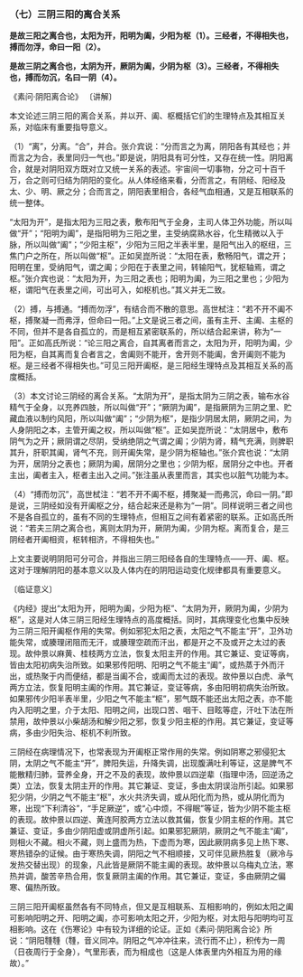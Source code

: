 ### （七）三阴三阳的离合关系

**是故三阳之离合也，太阳为开，阳明为阖，少阳为枢（1）。三经者，不得相失也，搏而勿浮，命曰一阳（2）。**

**是故三阴之离合也，太阴为开，厥阴为阖，少阴为枢（3）。三经者，不得相失也，搏而勿沉，名曰一阴（4）。**

​《素问·阴阳离合论》
〔讲解〕

本文论述三阴三阳的离合关系，并以开、阖、枢概括它们的生理特点及其相互关系，对临床有重要指导意义。

（1）“离”，分离。“合”，并合。张介宾说：“分而言之为离，阴阳各有其经也；并而言之为合，表里同归一气也。”即是说，阴阳具有可分性，又存在统一性。阴阳离合，就是对阴阳双方既对立又统一关系的表述。宇宙间一切事物，分之可十百千万，合之则可归结为阴阳的变化。从人体经络来看，分而言之，有阴经、阳经及太、少、明、厥之分；合而言之，阴阳表里相合，各经气血相通，又是互相联系的统一整体。

“太阳为开”，是指太阳为三阳之表，敷布阳气于全身，主司人体卫外功能，所以叫做“开”；“阳明为阖”，是指阳明为三阳之里，主受纳腐熟水谷，化生精微以入于脉，所以叫做“阖”；“少阳主枢”，少阳为三阳之半表半里，是阳气出入的枢纽，三焦门户之所在，所以叫做“枢”。正如吴崑所说：“太阳在表，敷畅阳气，谓之开；阳明在里，受纳阳气，谓之阖；少阳在于表里之间，转输阳气，犹枢轴焉，谓之枢。”张介宾也说：“太阳为开，为三阳之表也；阳明为阖，为三阳之里也；少阳为枢，谓阳气在表里之间，可出可入，如枢机也。”其义并无二致。

（2）搏，与搏通。“搏而勿浮”，有结合而不散的意思。高世栻注：“若不开不阖不枢，搏聚凝一而弗浮，但命曰一阳。”上文是说三者之间，虽有主开、主阖、主枢的不同，但并不是各自孤立的，而是相互紧密联系的，所以结合起来讲，称为“一阳”。正如高氏所说：“论三阳之离合，自其离者而言之，太阳为开，阳明为阖，少阳为枢，自其离而复合者言之，舍阖则不能开，舍开则不能阖，舍开阖则不能为枢。是三经者不得相失也。”可见三阳开阖枢，是三阳经生理特点及其相互关系的高度概括。

（3）本文讨论三阴经的离合关系。“太阴为开”，是指太阴为三阴之表，输布水谷精气于全身，以充养四肢，所以叫做“开”；“厥阴为阖”，是指厥阴为三阴之里、贮藏血液以制约风阳，所以叫做“阖”；“少阴为枢”，是指少阴居太阴，厥阴之间，为人身阴阳之本，主管开阖之权，所以叫做“枢”。正如吴崑所说：“太阴居中，敷布阴气为之开；厥阴谓之尽阴，受纳绝阴之气谓之阖；少阴为肾，精气充满，则脾职其升，肝职其阖，肾气不充，则开阖失常，是少阴为枢轴也。”张介宾也说：“太阴为开，居阴分之表也；厥阴为阖，居阴分之里也；少阴为枢，居阴分之中也。开者主出，阖者主入，枢者主出入之间。”张注虽从表里而言，其实也以脏气功能为本。

（4）“搏而勿沉”，高世栻注：“若不开不阖不枢，搏聚凝一而弗沉，命曰一阴。”即是说，三阴经如没有开阖枢之分，结合起来还是称为“一阴”。同样说明三者之间也不是各自孤立的，虽有不同的生理特点，但相互之间有着紧密的联系。正如高氏所说：“若夫三阴之离合也，离则太阴为开，厥阴为阖，少阴为枢。离而复合，是三阴经者开阖相资，枢转相济，不得相失也。”

上文主要说明阴阳可分可合，并指出三阴三阳经各自的生理特点——开、阖、枢。这对于理解阴阳的基本意义以及人体内在的阴阳运动变化规律都具有重要意义。

〔临证意义〕

《内经》提出“太阳为开，阳明为阖，少阳为枢”、“太阴为开，厥阴为阖，少阴为枢”，这是对人体三阴三阳经生理特点的高度概括。同时，其病理变化也集中反映为三阴三阳开阖枢作用的失常。例如邪犯太阳之表，太阳之气不能主“开”，卫外功能失常，或腠理闭阻而无汗，或腠理空疏而汗出，都是开之不及或开之太过的表现。故仲景以麻黄、桂枝两方立法，恢复太阳主开的作用。其它兼证、变证等病，皆由太阳初病失治所致。如果邪传阳明、阳明之气不能主“阖”，或热蒸于外而汗出，或热聚于内而便结，都是当阖不合，或阖而太过的表现。故仲景以白虎、承气两方立法，恢复阳明主阖的作用。其它兼证，变证等病，多由阳明初病失治所致。如果邪传少阳半表半里，少阳之气不能主“枢”，邪气既不能还出太阳之表，亦不能内入阳明之里，介于太阳、阳明之间，出现口苦、咽干、目眩等症，汗吐下法在所禁用，故仲景以小柴胡汤和解少阳之邪，恢复少阳主枢的作用。其它兼证，变证等病，多由少阳失治、枢机不利所致。

三阴经在病理情况下，也常表现为开阖枢正常作用的失常。例如阴寒之邪侵犯太阴，太阴之气不能主“开”，脾阳失运，升降失调，出现腹满吐利等证，这是脾气不能散精归肺，营养全身，开之不及的表现，故仲景以四逆辈（指理中汤，回逆汤之类）立法，恢复太阴主开的作用。其它兼证、变证，多由太阴误治所引起。如果邪犯少阴，少阴之气不能主“枢”，水火共济失调，或从阳化而为热，或从阴化而为寒，出现“下利清谷”，“手足厥逆”，或“心中烦，不得眠”等证，皆为少阴不能主枢的表现。故仲景以四逆、黄连阿胶两方立法以救其偏，恢复少阴主枢的作用。其它兼证、变证，多由少阴阳虚或阴虚所引起。如果邪犯厥阴，厥阴之气不能主“阖”，则相火不藏。相火不藏，则上盛而为热，下虚而为寒，因此厥阴病多见上热下寒、寒热错杂的证候。由于寒热失调，阴阳之气不相顺接，又可伴见厥热胜复（厥冷与发热交替出现）的现象，凡此皆是厥阴不能主阖的表现。故仲景以乌梅丸立法，寒热并调，酸苦辛热合用，恢复厥阴主阖的作用。其它兼证，变证，多由厥阴之偏寒、偏热所致。

三阴三阳开阖枢虽然各有不同特点，但又是互相联系、互相影响的，例如太阳之阖可影响阳明之开、阳明之阖，亦可影响太阳之开，少阳为枢，对太阳与阳明均可互相影响。这在《伤寒论》中有较为详细的论证。正如《素问·阴阳离合论》所说：“阴阳𩅞𩅞（𩅞，音义同冲。阴阳之气冲冲往来，流行而不止），积传为一周（日夜周行于全身），气里形表，而为相成也（这是人体表里内外相互为用的缘故）。”

